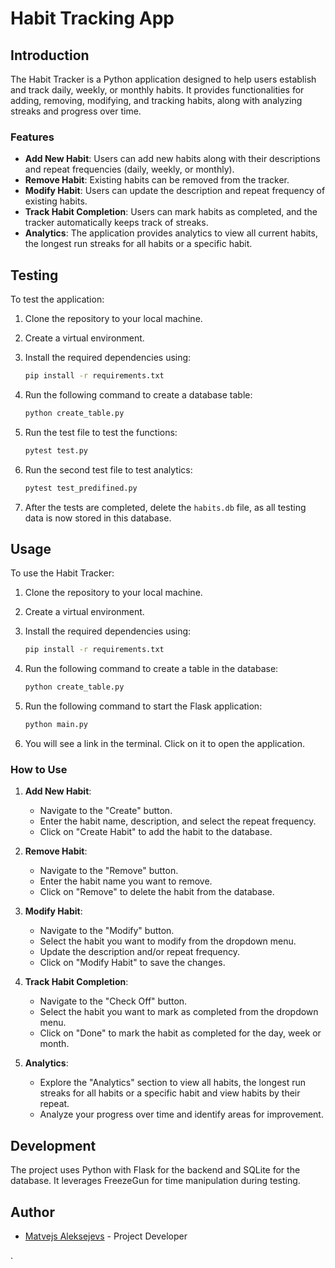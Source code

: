 # Habit Tracking App

## Introduction

The Habit Tracker is a Python application designed to help users establish and track daily, weekly, or monthly habits. It provides functionalities for adding, removing, modifying, and tracking habits, along with analyzing streaks and progress over time.

### Features

- **Add New Habit**: Users can add new habits along with their descriptions and repeat frequencies (daily, weekly, or monthly).
- **Remove Habit**: Existing habits can be removed from the tracker.
- **Modify Habit**: Users can update the description and repeat frequency of existing habits.
- **Track Habit Completion**: Users can mark habits as completed, and the tracker automatically keeps track of streaks.
- **Analytics**: The application provides analytics to view all current habits, the longest run streaks for all habits or a specific habit.

## Testing

To test the application:

1. Clone the repository to your local machine.
2. Create a virtual environment.
3. Install the required dependencies using:

   ```bash
   pip install -r requirements.txt
   ```

4. Run the following command to create a database table:

   ```bash
   python create_table.py
   ```

5. Run the test file to test the functions:

   ```bash
   pytest test.py
   ```

6. Run the second test file to test analytics:

   ```bash
   pytest test_predifined.py
   ```

7. After the tests are completed, delete the `habits.db` file, as all testing data is now stored in this database.

## Usage

To use the Habit Tracker:

1. Clone the repository to your local machine.
2. Create a virtual environment.
3. Install the required dependencies using:

   ```bash
   pip install -r requirements.txt
   ```

4. Run the following command to create a table in the database:

   ```bash
   python create_table.py
   ```

5. Run the following command to start the Flask application:

   ```bash
   python main.py
   ```

6. You will see a link in the terminal. Click on it to open the application.

### How to Use

1. **Add New Habit**:

   - Navigate to the "Create" button.
   - Enter the habit name, description, and select the repeat frequency.
   - Click on "Create Habit" to add the habit to the database.

2. **Remove Habit**:

   - Navigate to the "Remove" button.
   - Enter the habit name you want to remove.
   - Click on "Remove" to delete the habit from the database.

3. **Modify Habit**:

   - Navigate to the "Modify" button.
   - Select the habit you want to modify from the dropdown menu.
   - Update the description and/or repeat frequency.
   - Click on "Modify Habit" to save the changes.

4. **Track Habit Completion**:

   - Navigate to the "Check Off" button.
   - Select the habit you want to mark as completed from the dropdown menu.
   - Click on "Done" to mark the habit as completed for the day, week or month.

5. **Analytics**:
   - Explore the "Analytics" section to view all habits, the longest run streaks for all habits or a specific habit and view habits by their repeat.
   - Analyze your progress over time and identify areas for improvement.

## Development

The project uses Python with Flask for the backend and SQLite for the database. It leverages FreezeGun for time manipulation during testing.

## Author

- [Matvejs Aleksejevs](https://github.com/Matvej911) - Project Developer

.
